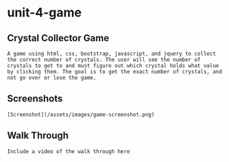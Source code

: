 # unit-4-game
## Crystal Collector Game
    A game using html, css, bootstrap, javascript, and jquery to collect the correct number of crystals. The user will see the number of crystals to get to and must figure out which crystal holds what value by clicking them. The goal is to get the exact number of crystals, and not go over or lose the game.

## Screenshots 
    [Screenshot](/assets/images/game-screenshot.png)

## Walk Through
    Include a video of the walk through here

